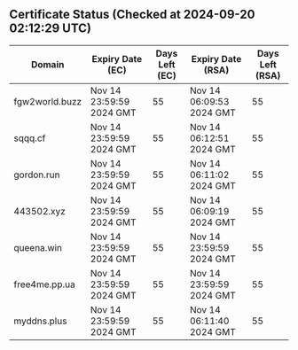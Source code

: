 ## Certificate Status (Checked at 2024-09-20 02:12:29 UTC)
| Domain | Expiry Date (EC) | Days Left (EC) | Expiry Date (RSA) | Days Left (RSA) |
|--------|-------------------|----------------|--------------------|--------------------|
| fgw2world.buzz | Nov 14 23:59:59 2024 GMT | 55 | Nov 14 06:09:53 2024 GMT | 55 |
| sqqq.cf | Nov 14 23:59:59 2024 GMT | 55 | Nov 14 06:12:51 2024 GMT | 55 |
| gordon.run | Nov 14 23:59:59 2024 GMT | 55 | Nov 14 06:11:02 2024 GMT | 55 |
| 443502.xyz | Nov 14 23:59:59 2024 GMT | 55 | Nov 14 06:09:19 2024 GMT | 55 |
| queena.win | Nov 14 23:59:59 2024 GMT | 55 | Nov 14 23:59:59 2024 GMT | 55 |
| free4me.pp.ua | Nov 14 23:59:59 2024 GMT | 55 | Nov 14 23:59:59 2024 GMT | 55 |
| myddns.plus | Nov 14 23:59:59 2024 GMT | 55 | Nov 14 06:11:40 2024 GMT | 55 |
